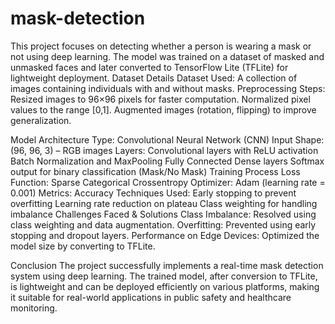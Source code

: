 # mask-detection

This project focuses on detecting whether a person is wearing a mask or not using deep learning. The model was trained on a dataset of masked and unmasked faces and later converted to TensorFlow Lite (TFLite) for lightweight deployment.
Dataset Details
Dataset Used: A collection of images containing individuals with and without masks.
Preprocessing Steps:
Resized images to 96×96 pixels for faster computation.
Normalized pixel values to the range [0,1].
Augmented images (rotation, flipping) to improve generalization.

Model Architecture
Type: Convolutional Neural Network (CNN)
Input Shape: (96, 96, 3) – RGB images
Layers:
Convolutional layers with ReLU activation
Batch Normalization and MaxPooling
Fully Connected Dense layers
Softmax output for binary classification (Mask/No Mask)
Training Process
Loss Function: Sparse Categorical Crossentropy
Optimizer: Adam (learning rate = 0.001)
Metrics: Accuracy
Techniques Used:
Early stopping to prevent overfitting
Learning rate reduction on plateau
Class weighting for handling imbalance
Challenges Faced & Solutions
Class Imbalance: Resolved using class weighting and data augmentation.
Overfitting: Prevented using early stopping and dropout layers.
Performance on Edge Devices: Optimized the model size by converting to TFLite.

Conclusion
The project successfully implements a real-time mask detection system using deep learning. The trained model, after conversion to TFLite, is lightweight and can be deployed efficiently on various platforms, making it suitable for real-world applications in public safety and healthcare monitoring.

